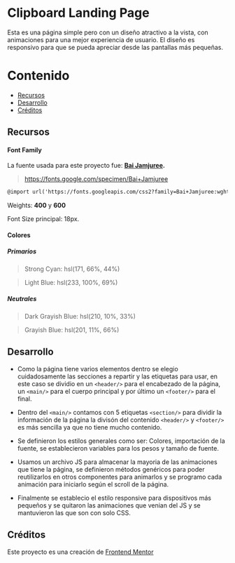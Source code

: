 # Clipboard Landing Page

Esta es una página simple pero con un diseño atractivo a la vista, con animaciones para una mejor experiencia de usuario. El diseño es responsivo para que se pueda apreciar desde las pantallas más pequeñas.

# Contenido

- [Recursos](#Recursos)
- [Desarrollo](#Desarrollo)
- [Créditos](#Créditos)

## Recursos

#### Font Family
La fuente usada para este proyecto fue:  **[Bai Jamjuree](https://fonts.google.com/specimen/Bai+Jamjuree).**
> https://fonts.google.com/specimen/Bai+Jamjuree

```html
@import url('https://fonts.googleapis.com/css2?family=Bai+Jamjuree:wght@400;600&display=swap');
```

Weights:  **400** y **600**

Font Size principal: 18px.

#### Colores

##### Primarios
> Strong Cyan: hsl(171, 66%, 44%)

> Light Blue: hsl(233, 100%, 69%)

##### Neutrales
> Dark Grayish Blue: hsl(210, 10%, 33%)

> Grayish Blue: hsl(201, 11%, 66%)

## Desarrollo

- Como la página tiene varios elementos dentro se elegio cuidadosamente las secciones a repartir y las etiquetas para usar, en este caso se dividio en un ```<header/>``` para el encabezado de la página, un ```<main/>``` para el cuerpo principal y por último un ```<footer/>``` para el final.

- Dentro del ```<main/>``` contamos con 5 etiquetas ```<section/>``` para dividir la información de la página la divisón del contenido ```<header/>``` y ```<footer/>``` es más sencilla ya que no tiene mucho contenido.

- Se definieron los estilos generales como ser: Colores, importación de la fuente, se establecieron variables para los pesos y tamaño de fuente.

- Usamos un archivo JS para almacenar la mayoria de las animaciones que tiene la página, se definieron métodos genéricos para poder reutilizarlos en otros componentes para animarlos y se programo cada animación para iniciarlo según el scroll de la página.

- Finalmente se establecio el estilo responsive para dispositivos más pequeños y se quitaron las animaciones que venian del JS y se mantuvieron las que son con solo CSS.

## Créditos

Este proyecto es una creación de  [Frontend Mentor](https://www.frontendmentor.io/challenges/clipboard-landing-page-5cc9bccd6c4c91111378ecb9 "Frontend Mentor")
